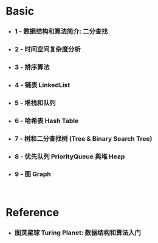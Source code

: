 Basic
=====
* ### 1 - 数据结构和算法简介: 二分查找
* ### 2 - 时间空间复杂度分析
* ### 3 - 排序算法
* ### 4 - 链表 LinkedList
* ### 5 - 堆栈和队列
* ### 6 - 哈希表 Hash Table
* ### 7 - 树和二分查找树 (Tree & Binary Search Tree)
* ### 8 - 优先队列 PriorityQueue 與堆 Heap
* ### 9 - 图 Graph
<br />

Reference
=====
* ### 图灵星球 Turing Planet: 数据结构和算法入门

